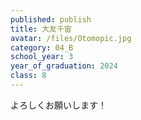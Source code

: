 ```yaml
---
published: publish
title: 大友千宙
avatar: /files/Otomopic.jpg
category: 04_B
school_year: 3
year_of_graduation: 2024
class: 8
---
```

よろしくお願いします！